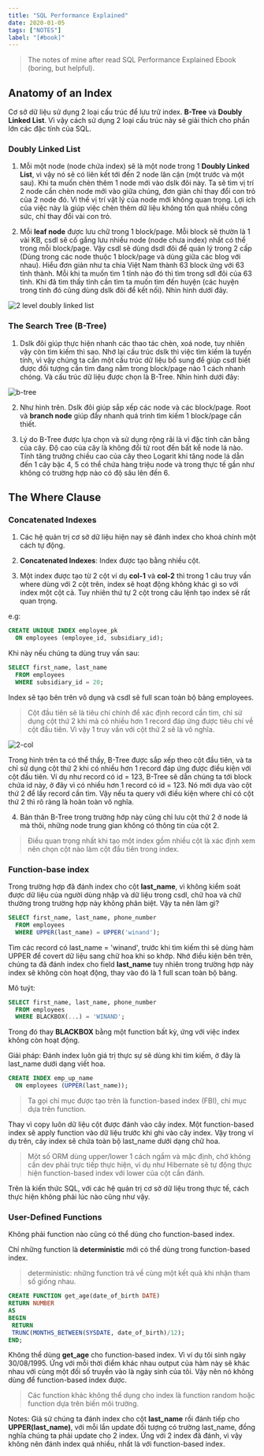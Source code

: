 ```yaml
---
title: "SQL Performance Explained"
date: 2020-01-05
tags: ["NOTES"]
label: "[#book]"
---
```


> The notes of mine after read SQL Performance Explained Ebook (boring, but helpful).

## Anatomy of an Index

Cơ sở dữ liệu sử dụng 2 loại cấu trúc để lưu trữ index. **B-Tree** và **Doubly Linked List**. Vì vậy cách sử dụng 2 loại cấu trúc này sẽ giải thích cho phần lớn các đặc tính của SQL.

### Doubly Linked List

1. Mỗi một node (node chứa index) sẽ là một node trong 1 **Doubly Linked List**, vì vậy nó sẽ có liên kết tới đến 2 node lân cận (một trước và một sau). Khi ta muốn chèn thêm 1 node mới vào dslk đôi này. Ta sẽ tìm vị trí 2 node cần chèn node mới vào giữa chúng, đơn giản chỉ thay đổi con trỏ của 2 node đó. Vì thế vị trí vật lý của node mới không quan trọng. Lợi ích của việc này là giúp việc chèn thêm dữ liệu không tốn quá nhiều công sức, chỉ thay đổi vài con trỏ.

2. Mỗi **leaf node** được lưu chữ trong 1 block/page. Mỗi block sẽ thườn là 1 vài KB, csdl sẽ cố gắng lưu nhiều node (node chưa index) nhất có thể trong mỗi block/page. Vậy csdl sẽ dùng dsdl đôi để quản lý trong 2 cấp (Dùng trong các node thuộc 1 block/page và dùng giữa các blog với nhau). Hiểu đơn giản như ta chia Việt Nam thành 63 block ứng với 63 tỉnh thành. Mỗi khi ta muốn tìm 1 tỉnh nào đó thì tìm trong sdl đôi của 63 tỉnh. Khi đã tìm thấy tỉnh cần tìm ta muốn tìm đến huyện (các huyện trong tỉnh đó cũng dùng dslk đôi để kết nối). Nhìn hình dưới đây.

![2 level doubly linked list](/../images/leaf-node.png)

### The Search Tree (B-Tree)

1. Dslk đôi giúp thực hiện nhanh các thao tác chèn, xoá node, tuy nhiên vậy còn tìm kiếm thì sao. Nhớ lại cấu trúc dslk thì việc tìm kiếm là tuyến tính, vì vậy chúng ta cần một cấu trúc dữ liệu bổ sung để giúp csdl biết được đối tượng cần tìm đang nằm trong block/page nào 1 cách nhanh chóng. Và cấu trúc dữ liệu được chọn là B-Tree. Nhìn hình dưới đây:

![b-tree](/../images/b-tree-sql.png)

2. Như hình trên. Dslk đôi giúp sắp xếp các node và các block/page. Root và **branch node** giúp đẩy nhanh quá trình tìm kiếm 1 block/page cần thiết.

3. Lý do B-Tree được lựa chọn và sử dụng rộng rãi là vì đặc tính cân bằng của cây. Độ cao của cây là không đổi từ root đến bất kể node lá nào. Tính tăng trưởng chiều cao của cây theo Logarit khi tăng node lá dẫn đến 1 cây bậc 4, 5 có thể chứa hàng triệu node và trong thực tế gần như không có trường hợp nào có độ sâu lên đến 6.

## The Where Clause

### Concatenated Indexes

1. Các hệ quản trị cơ sở dữ liệu hiện nay sẽ đánh index cho khoá chính một cách tự động.

2. **Concatenated Indexes**: Index được tạo bằng nhiều cột.

3. Một index được tạo từ 2 cột ví dụ **col-1** và **col-2** thì trong 1 câu truy vấn where dùng với 2 cột trên, index sẽ hoạt động không khác gì so với index một cột cả. Tuy nhiên thứ tự 2 cột trong câu lệnh tạo index sẽ rất quan trọng.

e.g:

```sql
CREATE UNIQUE INDEX employee_pk
  ON employees (employee_id, subsidiary_id);
```

Khi này nếu chúng ta dùng truy vấn sau:

```sql
SELECT first_name, last_name
  FROM employees
  WHERE subsidiary_id = 20;
```

Index sẽ tạo bên trên vô dụng và csdl sẽ full scan toàn bộ bảng employees.

> Cột đầu tiên sẽ là tiêu chí chính để xác định record cần tìm, chỉ sử dụng cột thứ 2 khi mà có nhiều hơn 1 record đáp ứng được tiêu chí về cột đầu tiên. Vì vậy 1 truy vấn với cột thứ 2 sẽ là vô nghĩa.

![2-col](/../images/2-col.png)

Trong hình trên ta có thể thấy, B-Tree được sắp xếp theo cột đầu tiên, và ta chỉ sử dụng cột thứ 2 khi có nhiều hơn 1 record đáp ứng được điều kiện với cột đầu tiên. Ví dụ như record có id = 123, B-Tree sẽ dẫn chúng ta tới block chứa id này, ở đây vì có nhiều hơn 1 record có id = 123. Nó mới dựa vào cột thứ 2 để lấy record cần tìm. Vậy nếu ta query với điều kiện where chỉ có cột thứ 2 thì rõ ràng là hoàn toàn vô nghĩa.

4. Bản thân B-Tree trong trường hớp này cũng chỉ lưu cột thứ 2 ở node lá mà thôi, những node trung gian không có thông tin của cột 2.

> Điều quan trọng nhất khi tạo một index gồm nhiều cột là xác định xem nên chọn cột nào làm cột đầu tiên trong index.

### Function-base index

Trong trường hợp đã đánh index cho cột **last_name**, vì không kiểm soát được dữ liệu của người dùng nhập và dữ liệu trong csdl, chữ hoa và chữ thường trong trường hợp này không phân biệt. Vậy ta nên làm gì?

```sql
SELECT first_name, last_name, phone_number
  FROM employees
  WHERE UPPER(last_name) = UPPER('winand');
```

Tìm các record có last_name = 'winand', trước khi tìm kiếm thì sẽ dùng hàm UPPER để covert dữ liệu sang chữ hoa khi so khớp. Nhớ điều kiện bên trên, chúng ta đã đánh index cho field **last_name** tuy nhiên trong trường hợp này index sẽ không còn hoạt động, thay vào đó là 1 full scan toàn bộ bảng.

Mô tuýt:

```sql
SELECT first_name, last_name, phone_number
  FROM employees
  WHERE BLACKBOX(...) = 'WINAND';
```

Trong đó thay **BLACKBOX** bằng một function bất kỳ, ứng với việc index không còn hoạt động.

Giải pháp: Đánh index luôn giá trị thực sự sẽ dùng khi tìm kiếm, ở đây là last_name dưới dạng viết hoa.

```sql
CREATE INDEX emp_up_name
  ON employees (UPPER(last_name));
```

> Ta gọi chỉ mục được tạo trên là function-based index (FBI), chỉ mục dựa trên function.

Thay vì copy luôn dữ liệu cột được đánh vào cây index. Một function-based index sẽ apply function vào dữ liệu trước khi ghi vào cây index. Vậy trong ví dụ trên, cây index sẽ chứa toàn bộ last_name dưới dạng chữ hoa.

> Một số ORM dùng upper/lower 1 cách ngầm và mặc định, chớ không cần dev phải trực tiếp thực hiện, ví dụ như Hibernate sẽ tự động thực hiện function-based index với lower của cột cần đánh.

Trên là kiến thức SQL, với các hệ quản trị cơ sở dữ liệu trong thực tế, cách thực hiện không phải lúc nào cũng như vậy.

### User-Defined Functions

Không phải function nào cũng có thể dùng cho function-based index.

Chỉ những function là **deterministic** mới có thể dùng trong function-based index.

> deterministic: những function trả về cùng một kết quả khi nhận tham số giống nhau.

```sql
CREATE FUNCTION get_age(date_of_birth DATE)
RETURN NUMBER
AS
BEGIN
 RETURN
 TRUNC(MONTHS_BETWEEN(SYSDATE, date_of_birth)/12);
END;
```

Không thể dùng **get_age** cho function-based index. Vì ví dụ tôi sinh ngày 30/08/1995. Ứng với mỗi thời điểm khác nhau output của hàm này sẽ khác nhau với cùng một đối số truyền vào là ngày sinh của tôi. Vậy nên nó không dùng để function-based index được.

> Các function khác không thể dụng cho index là function random hoặc function dựa trên biến môi trường.

Notes: Giả sử chúng ta đánh index cho cột **last_name** rồi đánh tiếp cho **UPPER(last_name)**, với mỗi lần update đối tượng có trường last_name, đồng nghĩa chúng ta phải update cho 2 index. Ứng với 2 index đã đánh, vì vậy không nên đánh index quá nhiều, nhất là với function-based index.
